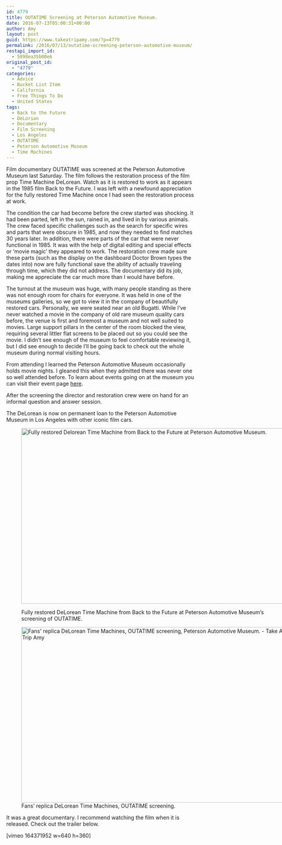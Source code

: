 ```yaml
---
id: 4779
title: OUTATIME Screening at Peterson Automotive Museum.
date: 2016-07-13T05:00:31+00:00
author: Amy
layout: post
guid: https://www.takeatripamy.com/?p=4779
permalink: /2016/07/13/outatime-screening-peterson-automotive-museum/
restapi_import_id:
  - 5898ea35b00e6
original_post_id:
  - "4779"
categories:
  - Advice
  - Bucket List Item
  - California
  - Free Things To Do
  - United States
tags:
  - Back to the Future
  - DeLorian
  - Documentary
  - Film Screening
  - Los Angeles
  - OUTATIME
  - Peterson Automotive Museum
  - Time Machines
---
```

Film documentary OUTATIME was screened at the Peterson Automotive Museum last Saturday. The film follows the restoration process of the film prop Time Machine DeLorean. Watch as it is restored to work as it appears in the 1985 film Back to the Future. I was left with a newfound appreciation for the fully restored Time Machine once I had seen the restoration process at work.

The condition the car had become before the crew started was shocking. It had been parted, left in the sun, rained in, and lived in by various animals. The crew faced specific challenges such as the search for specific wires and parts that were obscure in 1985, and now they needed to find matches 30 years later. In addition, there were parts of the car that were never functional in 1985. It was with the help of digital editing and special effects or &#8216;movie magic&#8217; they appeared to work. The restoration crew made sure these parts (such as the display on the dashboard Doctor Brown types the dates into) now are fully functional save the ability of actually traveling through time, which they did not address. The documentary did its job, making me appreciate the car much more than I would have before.

The turnout at the museum was huge, with many people standing as there was not enough room for chairs for everyone. It was held in one of the museums galleries, so we got to view it in the company of beautifully restored cars. Personally, we were seated near an old Bugatti. While I&#8217;ve never watched a movie in the company of old rare museum quality cars before, the venue is first and foremost a museum and not well suited to movies. Large support pillars in the center of the room blocked the view, requiring several littler flat screens to be placed out so you could see the movie. I didn&#8217;t see enough of the museum to feel comfortable reviewing it, but I did see enough to decide I&#8217;ll be going back to check out the whole museum during normal visiting hours.

From attending I learned the Peterson Automotive Museum occasionally holds movie nights. I gleaned this when they admitted there was never one so well attended before. To learn about events going on at the museum you can visit their event page [here](http://petersen.org/museumevents/).

After the screening the director and restoration crew were on hand for an informal question and answer session.

The DeLorean is now on permanent loan to the Peterson Automotive Museum in Los Angeles with other iconic film cars.<figure id="attachment_4781" style="width: 700px" class="wp-caption alignnone">

<img class="size-full wp-image-4781" src="http://exploringducky.files.wordpress.com/2016/07/img_1369.jpg" alt="Fully restored Delorean Time Machine from Back to the Future at Peterson Automotive Museum." width="700" height="466" /><figcaption class="wp-caption-text">Fully restored DeLorean Time Machine from Back to the Future at Peterson Automotive Museum&#8217;s screening of OUTATIME.</figcaption></figure> <figure id="attachment_4780" style="width: 700px" class="wp-caption alignnone"><img class="wp-image-4780 size-full" src="http://exploringducky.files.wordpress.com/2016/07/img_13581.jpg" alt="Fans' replica DeLorean Time Machines, OUTATIME screening, Peterson Automotive Museum. - Take A Trip Amy" width="700" height="466" /><figcaption class="wp-caption-text">Fans&#8217; replica DeLorean Time Machines, OUTATIME screening.</figcaption></figure> 

It was a great documentary. I recommend watching the film when it is released. Check out the trailer below.

[vimeo 164371952 w=640 h=360]

&nbsp;